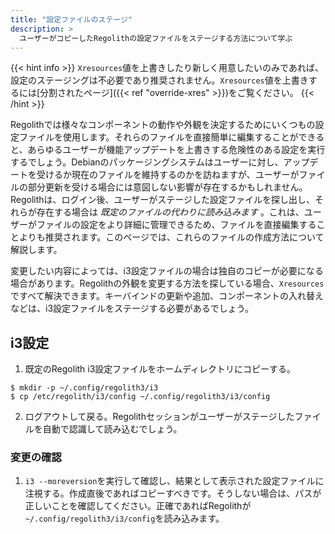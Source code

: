 ```yaml
---
title: "設定ファイルのステージ"
description: >
  ユーザーがコピーしたRegolithの設定ファイルをステージする方法について学ぶ
---
```


{{< hint info >}}
`Xresources`値を上書きしたり新しく用意したいのみであれば、設定のステージングは不必要であり推奨されません。`Xresources`値を上書きするには[分割されたページ]({{< ref "override-xres" >}})をご覧ください。
{{< /hint >}}

Regolithでは様々なコンポーネントの動作や外観を決定するためにいくつもの設定ファイルを使用します。それらのファイルを直接簡単に編集することができると、あらゆるユーザーが機能アップデートを上書きする危険性のある設定を実行するでしょう。Debianのパッケージングシステムはユーザーに対し、アップデートを受けるか現在のファイルを維持するのかを訪ねますが、ユーザーがファイルの部分更新を受ける場合には意図しない影響が存在するかもしれません。Regolithは、ログイン後、ユーザーがステージした設定ファイルを探し出し、それらが存在する場合は _既定のファイルの代わりに読み込みます_ 。これは、ユーザーがファイルの設定をより詳細に管理できるため、ファイルを直接編集することよりも推奨されます。このページでは、これらのファイルの作成方法について解説します。

変更したい内容によっては、i3設定ファイルの場合は独自のコピーが必要になる場合があります。Regolithの外観を変更する方法を探している場合、`Xresources`ですべて解決できます。キーバインドの更新や追加、コンポーネントの入れ替えなどは、i3設定ファイルをステージする必要があるでしょう。

## i3設定

1. 既定のRegolith i3設定ファイルをホームディレクトリにコピーする。

```
$ mkdir -p ~/.config/regolith3/i3
$ cp /etc/regolith/i3/config ~/.config/regolith3/i3/config
```

2. ログアウトして戻る。Regolithセッションがユーザーがステージしたファイルを自動で認識して読み込むでしょう。

### 変更の確認

1. `i3 --moreversion`を実行して確認し、結果として表示された設定ファイルに注視する。作成直後であればコピーすべきです。そうしない場合は、パスが正しいことを確認してください。正確であればRegolithが`~/.config/regolith3/i3/config`を読み込みます。
